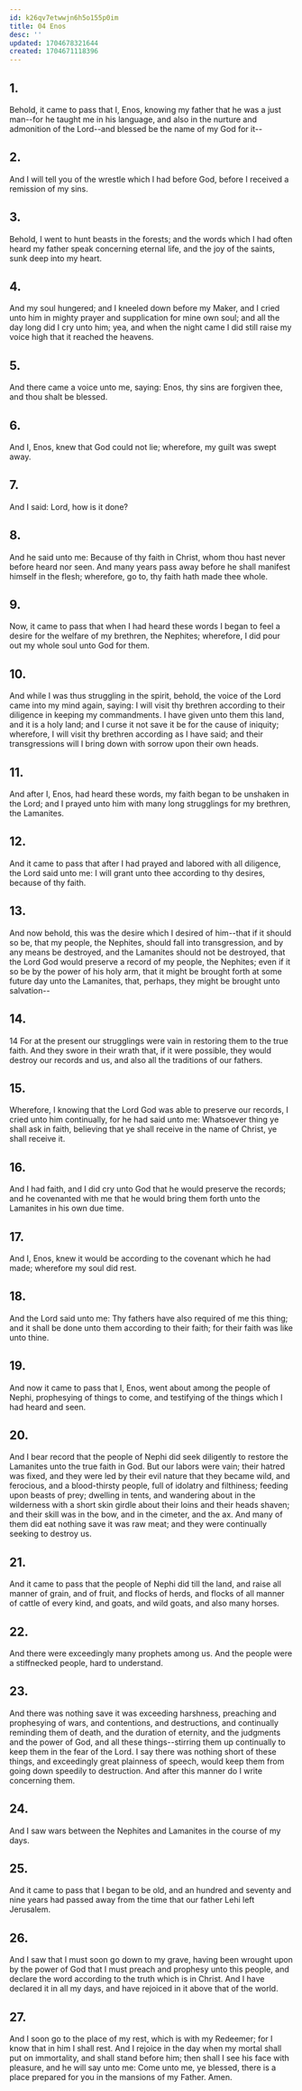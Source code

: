 ```yaml
---
id: k26qv7etwwjn6h5o155p0im
title: 04 Enos
desc: ''
updated: 1704678321644
created: 1704671118396
---
```


## 1.
Behold, it came to pass that I, Enos, knowing my father that he was a just man--for he taught me in his language, and also in the nurture and admonition of the Lord--and blessed be the name of my God for it--
## 2.
And I will tell you of the wrestle which I had before God, before I received a remission of my sins.
## 3.
Behold, I went to hunt beasts in the forests; and the words which I had often heard my father speak concerning eternal life, and the joy of the saints, sunk deep into my heart.
## 4.
And my soul hungered; and I kneeled down before my Maker, and I cried unto him in mighty prayer and supplication for mine own soul; and all the day long did I cry unto him; yea, and when the night came I did still raise my voice high that it reached the heavens.
## 5.
And there came a voice unto me, saying: Enos, thy sins are forgiven thee, and thou shalt be blessed.
## 6.
And I, Enos, knew that God could not lie; wherefore, my guilt was swept away.
## 7.
And I said: Lord, how is it done?
## 8.
And he said unto me: Because of thy faith in Christ, whom thou hast never before heard nor seen. And many years pass away before he shall manifest himself in the flesh; wherefore, go to, thy faith hath made thee whole.
## 9.
Now, it came to pass that when I had heard these words I began to feel a desire for the welfare of my brethren, the Nephites; wherefore, I did pour out my whole soul unto God for them.
## 10.
And while I was thus struggling in the spirit, behold, the voice of the Lord came into my mind again, saying: I will visit thy brethren according to their diligence in keeping my commandments. I have given unto them this land, and it is a holy land; and I curse it not save it be for the cause of iniquity; wherefore, I will visit thy brethren according as I have said; and their transgressions will I bring down with sorrow upon their own heads.
## 11.
And after I, Enos, had heard these words, my faith began to be unshaken in the Lord; and I prayed unto him with many long strugglings for my brethren, the Lamanites.
## 12.
And it came to pass that after I had prayed and labored with all diligence, the Lord said unto me: I will grant unto thee according to thy desires, because of thy faith.
## 13.
And now behold, this was the desire which I desired of him--that if it should so be, that my people, the Nephites, should fall into transgression, and by any means be destroyed, and the Lamanites should not be destroyed, that the Lord God would preserve a record of my people, the Nephites; even if it so be by the power of his holy arm, that it might be brought forth at some future day unto the Lamanites, that, perhaps, they might be brought unto salvation--
## 14.
14 For at the present our strugglings were vain in restoring them to the true faith. And they swore in their wrath that, if it were possible, they would destroy our records and us, and also all the traditions of our fathers.
## 15.
Wherefore, I knowing that the Lord God was able to preserve our records, I cried unto him continually, for he had said unto me: Whatsoever thing ye shall ask in faith, believing that ye shall receive in the name of Christ, ye shall receive it.
## 16.
And I had faith, and I did cry unto God that he would preserve the records; and he covenanted with me that he would bring them forth unto the Lamanites in his own due time.
## 17.
And I, Enos, knew it would be according to the covenant which he had made; wherefore my soul did rest.
## 18.
And the Lord said unto me: Thy fathers have also required of me this thing; and it shall be done unto them according to their faith; for their faith was like unto thine.
## 19.
And now it came to pass that I, Enos, went about among the people of Nephi, prophesying of things to come, and testifying of the things which I had heard and seen.
## 20.
And I bear record that the people of Nephi did seek diligently to restore the Lamanites unto the true faith in God. But our labors were vain; their hatred was fixed, and they were led by their evil nature that they became wild, and ferocious, and a blood-thirsty people, full of idolatry and filthiness; feeding upon beasts of prey; dwelling in tents, and wandering about in the wilderness with a short skin girdle about their loins and their heads shaven; and their skill was in the bow, and in the cimeter, and the ax. And many of them did eat nothing save it was raw meat; and they were continually seeking to destroy us.
## 21.
And it came to pass that the people of Nephi did till the land, and raise all manner of grain, and of fruit, and flocks of herds, and flocks of all manner of cattle of every kind, and goats, and wild goats, and also many horses.
## 22.
And there were exceedingly many prophets among us. And the people were a stiffnecked people, hard to understand.
## 23.
And there was nothing save it was exceeding harshness, preaching and prophesying of wars, and contentions, and destructions, and continually reminding them of death, and the duration of eternity, and the judgments and the power of God, and all these things--stirring them up continually to keep them in the fear of the Lord. I say there was nothing short of these things, and exceedingly great plainness of speech, would keep them from going down speedily to destruction. And after this manner do I write concerning them.
## 24.
And I saw wars between the Nephites and Lamanites in the course of my days.
## 25.
And it came to pass that I began to be old, and an hundred and seventy and nine years had passed away from the time that our father Lehi left Jerusalem.
## 26.
And I saw that I must soon go down to my grave, having been wrought upon by the power of God that I must preach and prophesy unto this people, and declare the word according to the truth which is in Christ. And I have declared it in all my days, and have rejoiced in it above that of the world.
## 27.
And I soon go to the place of my rest, which is with my Redeemer; for I know that in him I shall rest. And I rejoice in the day when my mortal shall put on immortality, and shall stand before him; then shall I see his face with pleasure, and he will say unto me: Come unto me, ye blessed, there is a place prepared for you in the mansions of my Father. Amen.
